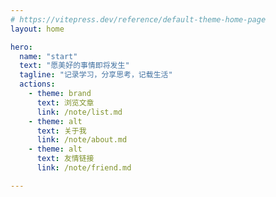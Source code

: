 ```yaml
---
# https://vitepress.dev/reference/default-theme-home-page
layout: home

hero:
  name: "start"
  text: "愿美好的事情即将发生"
  tagline: "记录学习，分享思考，记载生活"
  actions:
    - theme: brand
      text: 浏览文章
      link: /note/list.md
    - theme: alt
      text: 关于我
      link: /note/about.md
    - theme: alt
      text: 友情链接
      link: /note/friend.md

---
```


<script setup>
import RssSubscribe from './components/RssSubscribe.vue'
import Effect from './components/Effect.vue'
</script>

<Effect />
<RssSubscribe />
